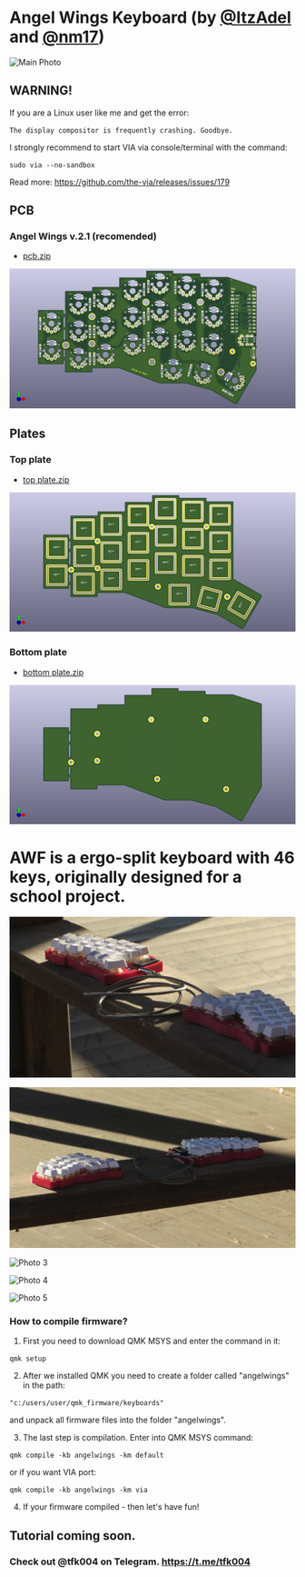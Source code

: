# Angel Wings Keyboard (by [@ItzAdel](https://github.com/ItzAdel) and [@nm17](https://github.com/nm17))

![Main Photo](https://github.com/ItzAdel/AngelWings-keyboard/blob/main/photos/awf%20(6).jpg)

## WARNING!

If you are a Linux user like me and get the error:
```
The display compositor is frequently crashing. Goodbye.
```
I strongly recommend to start VIA via console/terminal with the command:
```
sudo via --no-sandbox
```
Read more: https://github.com/the-via/releases/issues/179

## PCB

### Angel Wings v.2.1 (recomended)

* [pcb.zip](https://github.com/ItzAdel/AngelWings-keyboard/blob/main/gerbers/pcb.zip?raw=true)

![](photos/pcb.png)

## Plates

### Top plate

* [top plate.zip](https://github.com/ItzAdel/AngelWings-keyboard/blob/main/gerbers/top%20plate.zip?raw=true)

![](https://github.com/ItzAdel/AngelWings-keyboard/blob/main/photos/top%20plate.png)

### Bottom plate

* [bottom plate.zip](https://github.com/ItzAdel/AngelWings-keyboard/blob/main/gerbers/bottom%20plate.zip?raw=true)

![](https://github.com/ItzAdel/AngelWings-keyboard/blob/main/photos/bottom%20plate.png)

# AWF is a ergo-split keyboard with 46 keys, originally designed for a school project.

![Photo 1](https://github.com/ItzAdel/AngelWings-keyboard/blob/main/photos/awf%20(1).JPG)

![Photo 2](https://github.com/ItzAdel/AngelWings-keyboard/blob/main/photos/awf%20(2).JPG)

![Photo 3](https://github.com/ItzAdel/AngelWings-keyboard/blob/main/photos/awf%20(3).JPG)

![Photo 4](https://github.com/ItzAdel/AngelWings-keyboard/blob/main/photos/awf%20(4).JPG)

![Photo 5](https://github.com/ItzAdel/AngelWings-keyboard/blob/main/photos/awf%20(5).JPG)

### How to compile firmware?

1) First you need to download QMK MSYS and enter the command in it:
```
qmk setup
```
2) After we installed QMK you need to create a folder called "angelwings" in the path:
```
"c:/users/user/qmk_firmware/keyboards"
```
and unpack all firmware files into the folder "angelwings".

3) The last step is compilation. Enter into QMK MSYS command:
```
qmk compile -kb angelwings -km default
```
or if you want VIA port:
```
qmk compile -kb angelwings -km via
```
4) If your firmware compiled - then let's have fun!

## Tutorial coming soon.

### Check out @tfk004 on Telegram. https://t.me/tfk004
